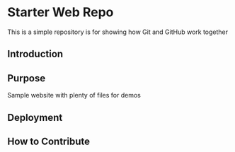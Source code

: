 # Starter Web Repo

This is a simple repository is for showing how Git and GitHub work together

## Introduction

## Purpose

Sample website with plenty of files for demos

## Deployment

## How to Contribute